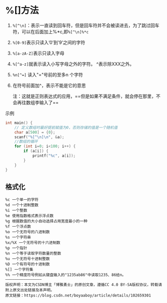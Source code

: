 # %[]方法

1. `%[^\n]`：表示一直读到回车符，但是回车符并不会被读进去，为了跳过回车符，可以在后面加上%*c,即`%[^\n]%*c`

2. `%[0-9]`表示只读入’0’到’9’之间的字符

3. `%[a-zA-Z]`表示只读入字母

4. `%[^a-z]`就表示读入小写字母之外的字符。 ^表示除XXX之外。

5. `%n[^=]` 读入"="号前的至多n 个字符

6. 在符号前面加^，表示不能是它的意思

   注：这就是正则表达式的应用，==但是如果不满足条件，就会停在那里，不会再往数组李输入了==

示例

```c
int main() {
    // 定义数组时最好提前赋值为0，否则存储的值是一个随机值
    char a[500] = {0};
    scanf("%[^\n]\n", &a);
    //数组的循环
    for (int i=0; i<100; i++) {
        if (a[i]) {
            printf("%c", a[i]);
        }
    }
}
```



## 格式化

```
%c 一个单一的字符
%d 一个十进制整数
%i 一个整数
%e 使用指数格式表示浮点数
%g 根据数值的大小自动选择占用宽度最小的一种
%f 一个浮点数
%o 一个无符号的八进制数
%s 一个字符串
%x/%X 一个无符号的十六进制数
%p 一个指针
%n 一个等于读取字符数量的整数
%u 一个无符号十进制整数
%D 一个有符号的十进制数
%[] 一个字符集
%% 一个精度符号例如从键盘输入的"1235ab86"中读取1235、86给n。
————————————————
版权声明：本文为CSDN博主「博雅勇士」的原创文章，遵循CC 4.0 BY-SA版权协议，转载请附上原文出处链接及本声明。
原文链接：https://blog.csdn.net/boyaaboy/article/details/102659301
```

